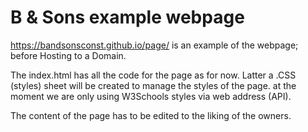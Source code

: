 <h1>B &amp Sons example webpage</h1>

https://bandsonsconst.github.io/page/  is an example of the webpage; before Hosting to a Domain.

The index.html has all the code for the page as for now. 
Latter a .CSS (styles) sheet will be created to manage the styles of the page. 
at the moment we are only using W3Schools styles via web address (API). 

The content of the page has to be edited to the liking of the owners.
